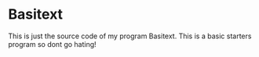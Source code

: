 Basitext
========

This is just the source code of my program Basitext.
This is a basic starters program so dont go hating!

